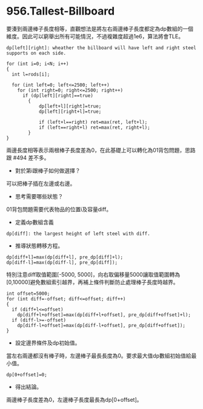 # 956.Tallest-Billboard

要湊到兩邊棒子長度相等，直觀想法是將左右兩邊棒子長度都定為dp數組的一個維度。因此可以窮舉出所有可能情況，不過複雜度超過1e6，算法將會TLE。

```
dp[left][right]: wheather the billboard will have left and right steel supports on each side.

for (int i=0; i<N; i++)
{
  int l=rods[i];

  for (int left=0; left<=2500; left++)
    for (int right=0; right<=2500; right++)
      if (dp[left][right]==true)
        {
            dp[left+l][right]=true;
            dp[left][right+l]=true;

            if (left+l==right) ret=max(ret, left+l);
            if (left==right+l) ret=max(ret, right+l);
        }
}
```

兩邊長度相等表示兩根棒子長度差為0，在此基礎上可以轉化為01背包問題，思路跟 #494 差不多。

- 對於第i跟棒子如何做選擇？

可以把棒子插在左邊或右邊。

- 思考需要哪些狀態？

01背包問題需要代表物品的位置i及容量diff。

- 定義dp數組含義

```
dp[diff]: the largest height of left steel with diff.
```

- 推導狀態轉移方程。

```
dp[diff+l]=max(dp[diff+l], pre_dp[diff]+l);
dp[diff-l]=max(dp[diff-l], pre_dp[diff]);
```

特別注意diff取值範圍[-5000, 5000]，向右取偏移量5000讓取值範圍轉為[0,10000]避免數組索引越界，再補上條件判斷防止處理棒子長度時越界。

```
int offset=5000;
for (int diff=-offset; diff<=offset; diff++)
{
  if (diff+l<=offset)
    dp[diff+l+offset]=max(dp[diff+l+offset], pre_dp[diff+offset]+l);
  if (diff-l>=-offset)
    dp[diff-l+offset]=max(dp[diff-l+offset], pre_dp[diff+offset]);
}
```

- 設定邊界條件及dp初始值。

當左右兩邊都沒有棒子時，左邊棒子最長長度為0。要求最大值dp數組初始值給最小值。

```
dp[0+offset]=0;
```

- 得出結論。

兩邊棒子長度差為0，左邊棒子長度最長為dp[0+offset]。

